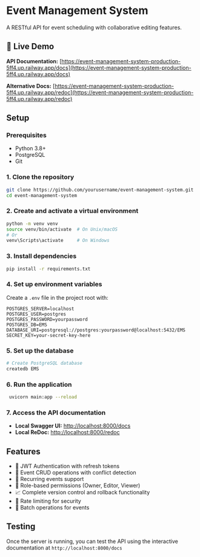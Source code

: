 # Event Management System

A RESTful API for event scheduling with collaborative editing features.

## 🚀 Live Demo

**API Documentation:** [https://event-management-system-production-5ff4.up.railway.app/docs](https://event-management-system-production-5ff4.up.railway.app/docs)

**Alternative Docs:** [https://event-management-system-production-5ff4.up.railway.app/redoc](https://event-management-system-production-5ff4.up.railway.app/redoc)

## Setup

### Prerequisites

- Python 3.8+
- PostgreSQL
- Git

### 1. Clone the repository

```bash
git clone https://github.com/yourusername/event-management-system.git
cd event-management-system
```

### 2. Create and activate a virtual environment

```bash
python -m venv venv
source venv/bin/activate  # On Unix/macOS
# Or
venv\Scripts\activate     # On Windows
```

### 3. Install dependencies

```bash
pip install -r requirements.txt
```

### 4. Set up environment variables

Create a `.env` file in the project root with:

```env
POSTGRES_SERVER=localhost
POSTGRES_USER=postgres
POSTGRES_PASSWORD=yourpassword
POSTGRES_DB=EMS
DATABASE_URI=postgresql://postgres:yourpassword@localhost:5432/EMS
SECRET_KEY=your-secret-key-here
```

### 5. Set up the database

```bash
# Create PostgreSQL database
createdb EMS
```

### 6. Run the application

```bash
 uvicorn main:app --reload
```

### 7. Access the API documentation

- **Local Swagger UI:** [http://localhost:8000/docs](http://localhost:8000/docs)
- **Local ReDoc:** [http://localhost:8000/redoc](http://localhost:8000/redoc)

## Features

- 🔐 JWT Authentication with refresh tokens
- 📅 Event CRUD operations with conflict detection
- 🔄 Recurring events support
- 👥 Role-based permissions (Owner, Editor, Viewer)
- 📈 Complete version control and rollback functionality
- 🚀 Rate limiting for security
- 🔄 Batch operations for events

## Testing

Once the server is running, you can test the API using the interactive documentation at `http://localhost:8000/docs`
